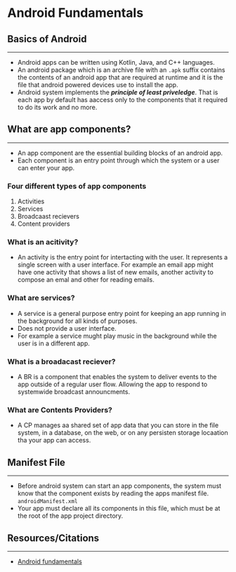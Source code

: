 # Android Fundamentals


## Basics of Android
---

- Android apps can be written using Kotlin, Java, and C++ languages.
- An android package which is an archive file with an `.apk` suffix contains the contents of an android app that are required at runtime and it is the file that android powered devices use to install the app.
- Android system implements the ***principle of least priveledge***. That is each app by default has aaccess only to the components that it required to do its work and no more.


## What are app components?
---

- An app component are the essential building blocks of an android app. 
- Each component is an entry point through which the system or a user can enter your app. 

### Four different types of app components

1. Activities
2. Services
3. Broadcaast recievers
4. Content providers

### What is an acitivity?

- An activity is the entry point for intertacting with the user. It represents a single screen with a user interface. For example an email app might have one activity that shows a list of new emails, another activity to compose an emal and other for reading emails.

### What are services?

- A service is a general purpose entry point for keeping an app running in the background for all kinds of purposes.
- Does not provide a user interface.
- For example a service mught play music in the background while the user is in a different app. 

### What is a broadacast reciever?

- A BR is a component that enables the system to deliver events to the app outside of a regular user flow. Allowing the app to respond to systemwide broadcast announcments. 

### What are Contents Providers?

- A CP manages aa shared set of app data that you can store in the file system, in a database, on the web, or on any persisten storage locaation tha your app can access.


## Manifest File
---

- Before android system can start an app components, the system must know that the component exists by reading the apps manifest file. `androidManifest.xml`
- Your app must declare all its components in this file, which must be at the root of the app project directory.

## Resources/Citations

---

- [Android fundamentals](https://developer.android.com/guide/components/fundamentals)
